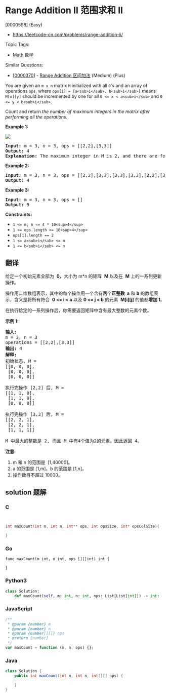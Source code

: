 # Range Addition II 范围求和 II

[0000598] (Easy)

- https://leetcode-cn.com/problems/range-addition-ii/

Topic Tags:

- [Math 数学](https://leetcode-cn.com/tag/math/)

Similar Questions:

- [[0000370](https://leetcode-cn.com/problems/range-addition/)] - [Range Addition 区间加法](./0000370.range-addition.md) (Medium) (Plus)

You are given an `m x n` matrix `M` initialized with all `0`'s and an array of operations `ops`, where `ops[i] = [a<sub>i</sub>, b<sub>i</sub>]` means `M[x][y]` should be incremented by one for all `0 <= x < a<sub>i</sub>` and `0 <= y < b<sub>i</sub>`.

Count and return _the number of maximum integers in the matrix after performing all the operations_.

**Example 1:**

![](https://assets.leetcode.com/uploads/2020/10/02/ex1.jpg)

<pre><strong>Input:</strong> m = 3, n = 3, ops = [[2,2],[3,3]]
<strong>Output:</strong> 4
<strong>Explanation:</strong> The maximum integer in M is 2, and there are four of it in M. So return 4.
</pre>

**Example 2:**

<pre><strong>Input:</strong> m = 3, n = 3, ops = [[2,2],[3,3],[3,3],[3,3],[2,2],[3,3],[3,3],[3,3],[2,2],[3,3],[3,3],[3,3]]
<strong>Output:</strong> 4
</pre>

**Example 3:**

<pre><strong>Input:</strong> m = 3, n = 3, ops = []
<strong>Output:</strong> 9
</pre>

**Constraints:**

- `1 <= m, n <= 4 * 10<sup>4</sup>`
- `1 <= ops.length <= 10<sup>4</sup>`
- `ops[i].length == 2`
- `1 <= a<sub>i</sub> <= m`
- `1 <= b<sub>i</sub> <= n`

## 翻译

给定一个初始元素全部为  **0**，大小为 m\*n 的矩阵  **M** 以及在  **M** 上的一系列更新操作。

操作用二维数组表示，其中的每个操作用一个含有两个**正整数  a** 和 **b** 的数组表示，含义是将所有符合  **0 <= i < a** 以及 **0 <= j < b** 的元素  **M\[i\]\[j\]** 的值都**增加 1**。

在执行给定的一系列操作后，你需要返回矩阵中含有最大整数的元素个数。

**示例 1:**

<pre><strong>输入:</strong> 
m = 3, n = 3
operations = [[2,2],[3,3]]
<strong>输出:</strong> 4
<strong>解释:</strong> 
初始状态, M = 
[[0, 0, 0],
 [0, 0, 0],
 [0, 0, 0]]

执行完操作 [2,2] 后, M = 
[[1, 1, 0],
 [1, 1, 0],
 [0, 0, 0]]

执行完操作 [3,3] 后, M = 
[[2, 2, 1],
 [2, 2, 1],
 [1, 1, 1]]

M 中最大的整数是 2, 而且 M 中有4个值为2的元素。因此返回 4。
</pre>

**注意:**

1.  m 和 n 的范围是  \[1,40000\]。
2.  a 的范围是 \[1,m\]，b 的范围是 \[1,n\]。
3.  操作数目不超过 10000。

## solution 题解

### C

```c


int maxCount(int m, int n, int** ops, int opsSize, int* opsColSize){

}
```

### Go

```golang
func maxCount(m int, n int, ops [][]int) int {

}
```

### Python3

```python
class Solution:
    def maxCount(self, m: int, n: int, ops: List[List[int]]) -> int:
```

### JavaScript

```javascript
/**
 * @param {number} m
 * @param {number} n
 * @param {number[][]} ops
 * @return {number}
 */
var maxCount = function (m, n, ops) {};
```

### Java

```java
class Solution {
    public int maxCount(int m, int n, int[][] ops) {

    }
}
```
